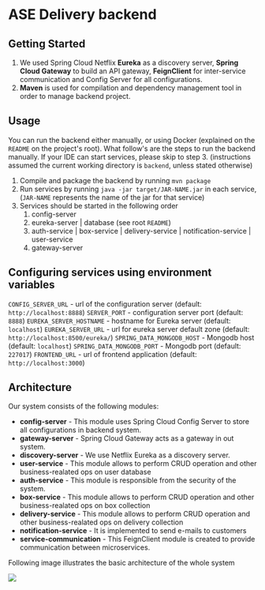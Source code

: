 # ASE Delivery backend

## Getting Started 
1. We used Spring Cloud Netflix **Eureka** as a discovery server, **Spring Cloud Gateway** to build an API gateway, **FeignClient** for inter-service communication and Config Server for all configurations.
2. **Maven** is used for compilation and dependency management tool in order to manage backend project.


## Usage
You can run the backend either manually, or using Docker (explained on the `README` on the project's root). What follow's are the steps to run the backend manually. If your IDE can start services, please skip to step 3. (instructions assumed the current working directory is `backend`, unless stated otherwise)

1. Compile and package the backend by running `mvn package`
2. Run services by running `java -jar target/JAR-NAME.jar` in each service, (`JAR-NAME` represents the name of the jar for that service)
3. Services should be started in the following order
   1. config-server
   2. eureka-server | database (see root `README`)
   3. auth-service | box-service | delivery-service | notification-service | user-service
   4. gateway-server

## Configuring services using environment variables

`CONFIG_SERVER_URL` - url of the configuration server (default: `http://localhost:8888`)
`SERVER_PORT` - configuration server port (default: `8888`)
`EUREKA_SERVER_HOSTNAME` - hostname for Eureka server (default: `localhost`)
`EUREKA_SERVER_URL` - url for eureka server default zone (default: `http://localhost:8500/eureka/`)
`SPRING_DATA_MONGODB_HOST` - Mongodb host (default: `localhost`)
`SPRING_DATA_MONGODB_PORT` - Mongodb port (default: `227017`)
`FRONTEND_URL` - url of frontend application (default: `http://localhost:3000`)


## Architecture

Our system consists of the following modules:
- **config-server** - This module uses Spring Cloud Config Server to store all configurations in backend system.
- **gateway-server** - Spring Cloud Gateway acts as a gateway in out system.
- **discovery-server** - We use Netflix Eureka as a  discovery server.
- **user-service** - This module allows to perform CRUD operation and other business-realated ops on user database
- **auth-service** - This module is responsible from the security of the system.
- **box-service**  - This module allows to perform CRUD operation and other business-realated ops on box collection
- **delivery-service** - This module allows to perform CRUD operation and other business-realated ops on delivery collection
- **notification-service** - It is implemented to send e-mails to customers
- **service-communication** - This FeignClient module is created to provide communication between microservices. 

 Following image illustrates the basic architecture of the whole system

<img src="https://i.postimg.cc/4dMBFhWx/Microservices-Diagram-Page-2-1.jpg"><br/>